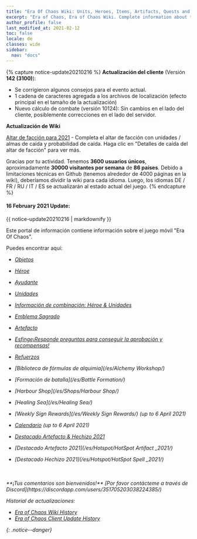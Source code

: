 ```yaml
---
title: "Era Of Chaos Wiki: Units, Heroes, Items, Artifacts, Quests and more"
excerpt: "Era of Chaos, Era of Chaos Wiki. Complete information about the Era Of Chaos: Units, Heroes, Items, Artifacts, Quests and more. Be strongest player with us. Information about future updates and events."
author_profile: false
last_modified_at: 2021-02-12
toc: false
locale: de
classes: wide
sidebar:
  nav: "docs"
---
```


{% capture notice-update20210216 %}
**Actualización del cliente** (Versión **142 (3100)**):

* Se corrigieron algunos consejos para el evento actual.
* 1 cadena de caracteres agregada a los archivos de localización (efecto principal en el tamaño de la actualización)
* Nuevo cálculo de combate (versión 10124): Sin cambios en el lado del cliente, posiblemente correcciones en el lado del servidor.

**Actualización de Wiki**

[Altar de facción para 2021](https://eraofchaos.github.io/FactionAltar/) - Completa el altar de facción con unidades / almas de caída y probabilidad de caída. Haga clic en "Detalles de caída del altar de facción" para ver más.

Gracias por tu actividad. Tenemos **3600 usuarios únicos**, aproximadamente **30000 visitantes por semana** de **86 países**.
Debido a limitaciones técnicas en Github (tenemos alrededor de 4000 páginas en la wiki), deberíamos dividir la wiki para cada idioma. Luego, los idiomas DE / FR / RU / IT / ES se actualizarán al estado actual del juego.
{% endcapture %}

<div class="notice--danger">
  <h4 class="no_toc">16 February 2021 Update:</h4>
  {{ notice-update20210216 | markdownify }}
</div>

Este portal de información contiene información sobre el juego móvil "Era Of Chaos".

Puedes encontrar aquí:
* <i class="fas fa-gavel"/> [Objetos](/es/Items/)
* <i class="fas fa-chess-king"/>  [Héroe](/es/heroes/)
* <i class="fas fa-mask"/>  [Ayudante](/es/heroes/Adjutants/)
* <i class="fab fa-optin-monster"/>  [Unidades](/es/units/)
* <i class="fas fa-fist-raised"/> [Información de combinación: Héroe & Unidades](/es/combination/)
* <i class="fas fa-atom"/>  [Emblema Sagrado](/es/Emblem/)
* <i class="fas fa-hand-sparkles"/>  [Artefacto](/es/artifacts/)

* <i class="fas fa-question-circle"/>  [Esfinge¡Responde preguntas para conseguir la aprobación y recompensas!](/es/sphinx/)

* <i class="fas fa-hat-cowboy-side"/>  [Refuerzos](/es/Backup/)
* <i class="fas fa-place-of-worship"/>  [Biblioteca de fórmulas de alquimia](/es/Alchemy Workshop/)
* <i class="fab fa-battle-net"/> [Formación de batalla](/es/Battle Formation/)
* <i class="fas fa-store-alt"/>  [Harbour Shop](/es/Shops/Harbour Shop/)
* <i class="fas fa-water"/>  [Healing Sea](/es/Healing Sea/)

* <i class="fas fa-business-time"/>  [Weekly Sign Rewards](/es/Weekly Sign Rewards/) (up to 6 April 2021)
* <i class="fas fa-calendar-alt"/>  [Calendario](/es/Schedule/) (up to 6 April 2021)
* <i class="fas fa-calendar-day"/> [Destacado Artefacto & Hechizo 2021](/es/Hotspot/)
* <i class="fas fa-calendar-day"/> [Destacado Artefacto 2021](/es/Hotspot/HotSpot Artifact _2021/)
* <i class="fas fa-calendar-day"/> [Destacado Hechizo 2021](/es/Hotspot/HotSpot Spell _2021/)

<br/>
<br/>
**¡Tus comentarios son bienvenidos!**
[Por favor contácteme a través de Discord](https://discordapp.com/users/351705203038224385/)




Historial de actualizaciones:

* [Era of Chaos Wiki History](/Era_Of_Chaos_Wiki_History.html)  
* [Era of Chaos Client Update History](/Era_Of_Chaos_Client_Update_History.html)

{: .notice--danger}

